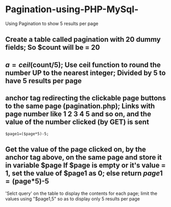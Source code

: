 # Pagination-using-PHP-MySql-
Using Pagination to show 5 results per page


Create a table called pagination with 20 dummy fields; So $count will be = 20
-------------------------------------
$a = ceil($count/5);
Use ceil function to round the number UP to the nearest integer; Divided by 5 to have 5 results per page
-------------------------------------

anchor tag redirecting the clickable page buttons to the same page (pagination.php); Links with page number like 1 2 3 4 5 and so on, and the value of the number clicked (by GET) is sent 
-------------------------------------
	$page1=($page*5)-5;
Get the value of the page clicked on, by the anchor tag above, on the same page and store it in variable $page
If $page is empty or it's value = 1, set the value of $page1 as 0; else return $page1 = ($page*5)-5
-------------------------------------

'Selct query' on the table to display the contents for each page; limit the values using "$page1,5" so as to display only 5 results per page
